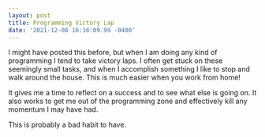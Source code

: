 ```yaml
--- 
layout: post 
title: Programming Victory Lap 
date: '2021-12-08 16:16:09.99 -0400' 
--- 
```

I might have posted this before, but when I am doing any kind of programming I tend to take victory laps. I 
often get stuck on these seemingly small tasks, and when I accomplish something I like to stop and walk around 
the house. This is much easier when you work from home!

It gives me a time to reflect on a success and to see what else is going on. It also works to get me out of the 
programming zone and effectively kill any momentum I may have had. 

This is probably a bad habit to have. 
